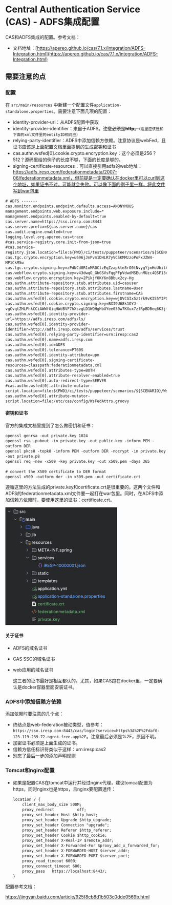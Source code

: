 # Central Authentication Service (CAS) - ADFS集成配置

CAS和ADFS集成的配置。参考文档：

- 文档地址：[https://apereo.github.io/cas/7.1.x/integration/ADFS-Integration.html](https://apereo.github.io/cas/7.1.x/integration/ADFS-Integration.html)

## 需要注意的点



### 配置

在 ```src/main/resources``` 中新建一个配置文件```application-standalone.properties```。需要注意下面几项的配置：

- identity-provider-url：从ADFS配置中获取
- identity-provider-identifier：来自于ADFS。~~注意必须是**http**。~~```（这里应该是和下面的xml文件里的entityID相对应）```
- relying-party-identifier：ADFS中添加信赖方依赖。注意协议是webFed，且证书应该是上面配置文档里面提到的生成密钥和证书
- cas.authn.wsfed[0].cookie.crypto.encryption.key：这个必须是256？512？源码里给的例子的长度不够，下面的长度是够的。
- signing-certificate-resources：可以直接引用adfs的web地址：https://adfs.iresp.com/federationmetadata/2007-06/federationmetadata.xml，但前提是一定要确认在docker里可以curl到这个地址，如果证书不对，可能就会失败。可以像下面的例子里一样，将此文件写到war包里



```properties
# ADFS -------
cas.monitor.endpoints.endpoint.defaults.access=ANONYMOUS
management.endpoints.web.exposure.include=*
management.endpoints.enabled-by-default=true
cas.server.name=https://sso.iresp.com:8443
cas.server.prefix=${cas.server.name}/cas
cas.audit.engine.enabled=true
logging.level.org.apereo.cas=trace
#cas.service-registry.core.init-from-json=true
#cas.service-registry.json.location=file:${PWD}/ci/tests/puppeteer/scenarios/${SCENARIO}/services
cas.tgc.crypto.encryption.key=u696jJnPvm1DHLR7yVCSKMMzzoPoFxJZW4-MP1CkM5w
cas.tgc.crypto.signing.key=zPdNCd0R1oMR0ClzEqZzapkte8rO0tNvygYjmHoUhitAu6CBscwMC3ZTKy8tleTKiQ6GVcuiQQgxfd1nSKxf7w
cas.webflow.crypto.signing.key=v43dwqO_GbGSVsFqgPFpVdwdMSEunMUzc4QSF13x18kInHPeRuvntleljO5Y5cKqDGAFe1vv10mM4tpyoKyBBA
cas.webflow.crypto.encryption.key=2PikjfOKY6n8Bbux2cy-Hg
cas.authn.attribute-repository.stub.attributes.uid=casuser
cas.authn.attribute-repository.stub.attributes.lastname=User
cas.authn.attribute-repository.stub.attributes.firstname=CAS
cas.authn.wsfed[0].cookie.crypto.encryption.key=wjDVCGIx5ztrk9vKI55YIP01SLE4Ziaj0WsfjvVIaAEwjDVCGIx5ztrk9vKI55YIP01SLE4Ziaj0WsfjvVIaAE
cas.authn.wsfed[0].cookie.crypto.signing.key=BXI9U68k1OYJ-vgCvqtZHLPhkCCiAWWfGiqHWdBVF7hXsvgLD1WQHgHbUYee039w7KXux7zfRpBDBeq6K3jfUg
cas.authn.wsfed[0].identity-provider-url=https://adfs.iresp.com/adfs/ls/
cas.authn.wsfed[0].identity-provider-identifier=http://adfs.iresp.com/adfs/services/trust
cas.authn.wsfed[0].relying-party-identifier=urn:iresp:cas2
cas.authn.wsfed[0].name=adfs.iresp.com
cas.authn.wsfed[0].id=ADFS
cas.authn.wsfed[0].tolerance=PT60S
cas.authn.wsfed[0].identity-attribute=upn
cas.authn.wsfed[0].signing-certificate-resources=classpath:federationmetadata.xml
cas.authn.wsfed[0].attributes-type=BOTH
cas.authn.wsfed[0].attribute-resolver-enabled=true
cas.authn.wsfed[0].auto-redirect-type=SERVER
#cas.authn.wsfed[0].attribute-mutator-script.location=file:${PWD}/ci/tests/puppeteer/scenarios/${SCENARIO}/WsFedAttrs.groovy
cas.authn.wsfed[0].attribute-mutator-script.location=file:/etc/cas/config/WsFedAttrs.groovy
```

#### 密钥和证书

官方的集成文档里提到了怎么做密钥和证书：

```shell
openssl genrsa -out private.key 1024
openssl rsa -pubout -in private.key -out public.key -inform PEM -outform DER
openssl pkcs8 -topk8 -inform PEM -outform DER -nocrypt -in private.key -out private.p8
openssl req -new -x509 -key private.key -out x509.pem -days 365

# convert the X509 certificate to DER format
openssl x509 -outform der -in x509.pem -out certificate.crt
```

遵循这里的方法生成的private.key和certificate.crt是很重要的。这两个文件和ADFS的federationmetadata.xml文件要一起打在war包里。同时，在ADFS中添加信赖方依赖时，要使用这里的证书：certificate.crt。

![image-20241024111236836](/image-20241024111236836.png)

#### 关于证书

- ADFS的域名证书

- CAS SSO的域名证书

- web应用的域名证书

  这三者的证书最好是相互都认的。尤其，如果CAS跑在docker里，一定要确认是docker容器里面安装证书。

### ADFS中添加信赖方依赖

添加依赖时要注意的几个点：

 - 终结点是web-federation被动类型，值参考：```https://sso.iresp.com:8443/cas/login?service=https%3A%2F%2Fdaf0-123-119-239-72.ngrok-free.app%2F```。注意最后必须是%2F，原因不明。
 - 加密证书必须是上面生成的证书。
 - 信赖方信任标识符类似于这样：urn:iresp:cas2
 - 别忘了最后一步的添加声明规则

### Tomcat和nginx配置

 - 如果是配置CAS在tomcat中运行并经过nginx代理，建议tomcat配置为https，同时nginx也是https，且nginx要配置透传：

   ````shell
   location / {
       client_max_body_size 500M;
       proxy_redirect          off;
       proxy_set_header Host $http_host;
       proxy_set_header Upgrade $http_upgrade;
       proxy_set_header Connection "upgrade";
       proxy_set_header Referer $http_referer;
       proxy_set_header Cookie $http_cookie;
       proxy_set_header X-Real-IP $remote_addr;  
       proxy_set_header X-Forwarded-For $proxy_add_x_forwarded_for;
       proxy_set_header X-FORWARDED-HOST $server_addr;  
       proxy_set_header X-FORWARDED-PORT $server_port;
       proxy_read_timeout 6000;
       proxy_connect_timeout 600;
       proxy_pass   https://localhost:8443/;
   }
   ````

   

配置参考文档：

https://jingyan.baidu.com/article/925f8cb8d1b503c0dde0569b.html

